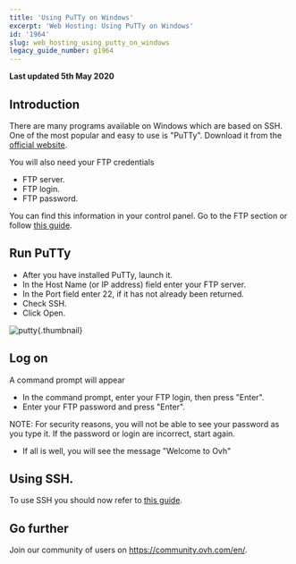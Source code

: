 ```yaml
---
title: 'Using PuTTy on Windows'
excerpt: 'Web Hosting: Using PuTTy on Windows'
id: '1964'
slug: web_hosting_using_putty_on_windows
legacy_guide_number: g1964
---
```


**Last updated 5th May 2020**

## Introduction
There are many programs available on Windows which are based on SSH. 
One of the most popular and easy to use is "PuTTy".
Download it from the [official website](http://www.putty.org/).

You will also need your FTP credentials

- FTP server.
- FTP login.
- FTP password.


You can find this information in your control panel. Go to the FTP section or follow
[this guide](../log-in-to-storage-ftp-web-hosting/).


## Run PuTTy

- After you have installed PuTTy, launch it.
- In the Host Name (or IP address) field enter your FTP server.
- In the Port field enter 22, if it has not already been returned. 
- Check SSH.
- Click Open.



![putty](images/img_3094.jpg){.thumbnail}


## Log on
A command prompt will appear

- In the command prompt, enter your FTP login, then press "Enter". 
- Enter your FTP password and press "Enter". 

NOTE: For security reasons, you will not be able to see your password as you type it.
If the password or login are incorrect, start again. 

- If all is well, you will see the message "Welcome to Ovh"


## Using SSH.
To use SSH you should now refer to [this guide](../web_hosting_ssh_on_web_hosting_packages/).

## Go further

Join our community of users on <https://community.ovh.com/en/>.
